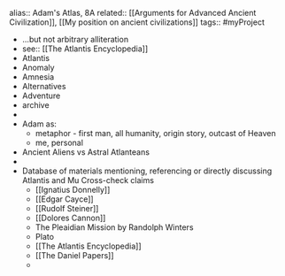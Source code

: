 alias:: Adam's Atlas, 8A
related:: [[Arguments for Advanced Ancient Civilization]], [[My position on ancient civilizations]] 
tags:: #myProject

- ...but not arbitrary alliteration
- see:: [[The Atlantis Encyclopedia]]
- Atlantis
- Anomaly
- Amnesia
- Alternatives
- Adventure
- archive
-
- Adam as:
	- metaphor - first man, all humanity, origin story, outcast of Heaven
	- me, personal
- Ancient Aliens vs Astral Atlanteans
-
- Database of materials mentioning, referencing or directly discussing Atlantis and Mu
  Cross-check claims
	- [[Ignatius Donnelly]]
	- [[Edgar Cayce]]
	- [[Rudolf Steiner]]
	- [[Dolores Cannon]]
	- The Pleaidian Mission by Randolph Winters
	- Plato
	- [[The Atlantis Encyclopedia]]
	- [[The Daniel Papers]]
	-